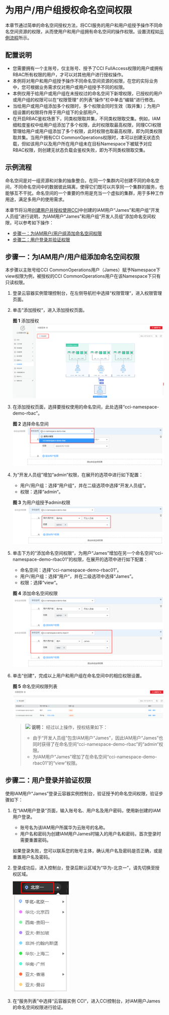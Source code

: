 # 为用户/用户组授权命名空间权限<a name="cci_01_0094"></a>

本章节通过简单的命名空间授权方法，将CCI服务的用户和用户组授予操作不同命名空间资源的权限，从而使用户和用户组拥有命名空间的操作权限。设置流程如[示例流程](#section41056841)所示。

## 配置说明<a name="section188449192496"></a>

-   您需要拥有一个主账号，仅主账号、授予了CCI FullAccess权限的用户或拥有RBAC所有权限的用户，才可以对其他用户进行授权操作。
-   本例将对用户和用户组授予操作不同命名空间资源的权限，在您的实际业务中，您可根据业务需求仅对用户或用户组授予不同的权限。
-   本例仅用于给用户或用户组在未授权过的命名空间下新增权限，已授权的用户或用户组的权限可以在“权限管理“  的列表“操作“栏中单击“编辑“进行修改。
-   当给用户或用户组添加多个权限时，多个权限会同时生效（取并集）；为用户组设置的权限将作用于用户组下的全部用户。
-   在开启RBAC鉴权场景下，同类权限取并集，不同类权限取交集。例如，IAM细粒度鉴权中给用户组添加了多个权限，此时权限取最高权限，同理CCI权限管理给用户或用户组添加了多个权限，此时权限也取最高权限，即为同类权限取并集。当用户拥有CCI CommonOperations权限时，本可以创建无状态负载，但如该用户以及用户所在用户组未在目标Namespace下被赋予对应RBAC权限，则创建无状态负载会鉴权失败，即为不同类权限取交集。

## 示例流程<a name="section41056841"></a>

命名空间是对一组资源和对象的抽象整合。在同一个集群内可创建不同的命名空间，不同命名空间中的数据彼此隔离，使得它们既可以共享同一个集群的服务，也能够互不干扰。命名空间的一个重要的作用是充当一个虚拟的集群，用于多种工作用途，满足多用户的使用需求。

本章节将沿用[创建用户并授权使用CCI](创建用户并授权使用CCI.md)中创建的IAM用户“James”和用户组“开发人员组”进行说明，为IAM用户“James”和用户组“开发人员组”添加命名空间权限，可以参考如下操作：

-   [步骤一：为IAM用户/用户组添加命名空间权限](#section39693318615)
-   [步骤二：用户登录并验证权限](#section191001533766)

## 步骤一：为IAM用户/用户组添加命名空间权限<a name="section39693318615"></a>

本步骤以主账号给CCI CommonOperations用户（James）赋予Namespace下view权限为例，被授权的CCI CommonOperations用户在该Namespace下只有只读权限。

1.  登录云容器实例管理控制台，在左侧导航栏中选择“权限管理“，进入权限管理页面。
2.  单击“添加授权“，进入添加授权页面。

    **图 1**  添加授权<a name="fig1764083303919"></a>  
    ![](figures/添加授权.png "添加授权")

3.  在添加授权页面，选择要授权使用的命名空间，此处选择“cci-namespace-demo-rbac”。

    **图 2**  选择命名空间<a name="fig1264116334393"></a>  
    ![](figures/选择命名空间.png "选择命名空间")

4.  为“开发人员组”增加“admin“权限，在展开的选项中进行如下配置：

    -   用户/用户组：选择“用户组“，并在二级选项中选择“开发人员组”。
    -   权限：选择“admin“。

    **图 3**  为用户组授予admin权限<a name="fig184293156227"></a>  
    ![](figures/为用户组授予admin权限.png "为用户组授予admin权限")

5.  单击下方的“添加命名空间权限“，为用户“James”增加在另一个命名空间“cci-namespace-demo-rbac01”的权限，在展开的选项中进行如下配置：

    -   命名空间：选择“cci-namespace-demo-rbac01”。
    -   用户/用户组：选择“用户“，并在二级选项中选择“James”。
    -   权限：选择“view“。

    **图 4**  添加命名空间权限<a name="fig01111919565"></a>  
    ![](figures/添加命名空间权限.png "添加命名空间权限")

6.  单击“创建“，完成以上用户和用户组在命名空间中的相应权限设置。

    **图 5**  命名空间权限列表<a name="fig55218455171"></a>  
    ![](figures/命名空间权限列表.png "命名空间权限列表")

    >![](public_sys-resources/icon-note.gif) **说明：** 
    >经过以上操作，授权结果如下：
    >-   由于“开发人员组”包含IAM用户“James”，因此IAM用户“James”也同时获得了在命名空间“cci-namespace-demo-rbac”的“admin“权限。
    >-   为IAM用户“James”增加了在命名空间“cci-namespace-demo-rbac01”的“view“权限。


## 步骤二：用户登录并验证权限<a name="section191001533766"></a>

使用IAM用户“James”登录云容器实例控制台，验证授予的命名空间权限，验证步骤如下：

1.  在“IAM用户登录”页面，输入账号名、用户名及用户密码，使用新创建的IAM用户登录。

    -   账号名为该IAM用户所属华为云账号的名称。
    -   用户名和密码为创建IAM用户James时输入的用户名和密码，首次登录时需要重置密码。

    如果登录失败，您可以联系您的账号主体，确认用户名及密码是否正确，或是重置用户名及密码。

2.  登录成功后，进入控制台，登录后默认区域为“华为-北京一”，请先切换至授权区域。

    ![](figures/授权区域.png)

3.  在“服务列表”中选择“云容器实例 CCI“，进入CCI控制台，对IAM用户James的命名空间权限进行验证。

